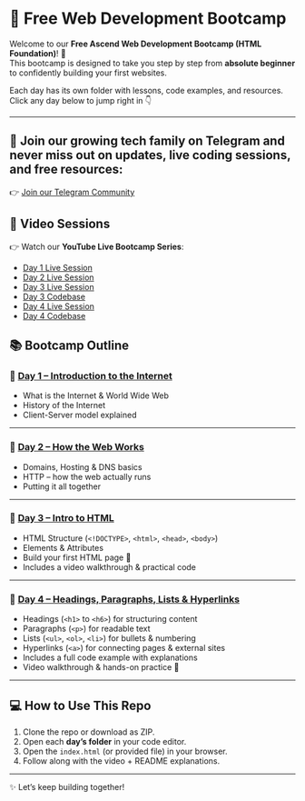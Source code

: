 # 🚀 Free Web Development Bootcamp  

Welcome to our **Free Ascend Web Development Bootcamp (HTML Foundation)**! 🎉  
This bootcamp is designed to take you step by step from **absolute beginner** to confidently building your first websites.  

Each day has its own folder with lessons, code examples, and resources.  
Click any day below to jump right in 👇  

---
## 📌 Join our growing tech family on Telegram and never miss out on updates, live coding sessions, and free resources:
👉 [Join our Telegram Community](https://t.me/AscendTribe)


## 🎥 Video Sessions  

👉 Watch our **YouTube Live Bootcamp Series**:  
- [Day 1 Live Session](https://www.youtube.com/live/y-DkziYCWFE)  
- [Day 2 Live Session](https://youtube.com/live/xBkRlyypnqs)  
- [Day 3 Live Session](https://youtube.com/live/sO8GWi6uybQ)  
- [Day 3 Codebase](./Day3)  
- [Day 4 Live Session](https://www.youtube.com/watch?v=qddRmkpY7Y8&t=25s)
- [Day 4 Codebase](./Day4)  



## 📚 Bootcamp Outline  

### 🔹 [Day 1 – Introduction to the Internet](https://www.youtube.com/watch?v=y-DkziYCWFE&t=662s)  
- What is the Internet & World Wide Web  
- History of the Internet  
- Client-Server model explained  

---

### 🔹 [Day 2 – How the Web Works](https://www.youtube.com/watch?v=xBkRlyypnqs)  
- Domains, Hosting & DNS basics  
- HTTP – how the web actually runs  
- Putting it all together  

---

### 🔹 [Day 3 – Intro to HTML](./Day3)  
- HTML Structure (`<!DOCTYPE>`, `<html>`, `<head>`, `<body>`)  
- Elements & Attributes  
- Build your first HTML page 🎉  
- Includes a video walkthrough & practical code  

---
### 🔹 [Day 4 – Headings, Paragraphs, Lists & Hyperlinks](./Day4)  
- Headings (`<h1>` to `<h6>`) for structuring content  
- Paragraphs (`<p>`) for readable text  
- Lists (`<ul>`, `<ol>`, `<li>`) for bullets & numbering  
- Hyperlinks (`<a>`) for connecting pages & external sites  
- Includes a full code example with explanations  
- Video walkthrough & hands-on practice 🚀 


---

## 💻 How to Use This Repo  

1. Clone the repo or download as ZIP.  
2. Open each **day’s folder** in your code editor.  
3. Open the `index.html` (or provided file) in your browser.  
4. Follow along with the video + README explanations.  

---

 

✨ Let’s keep building together!  
